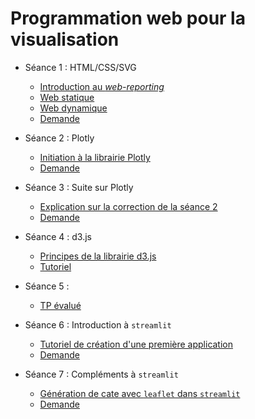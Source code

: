 # Programmation web pour la visualisation

- Séance 1 : HTML/CSS/SVG
    - [Introduction au *web-reporting*](https://docs.google.com/presentation/d/1zHX6rgDvJijZ7LCugtvW10zLUz7mWeJiwLX7d5pW0aM/pub?start=false&loop=false&delayms=3000)
    - [Web statique](https://docs.google.com/presentation/d/13rbJhSi3o7byfcwY2sfBwBIM0DU-9Y6JsRw62A6zecQ/pub?start=false&loop=false&delayms=3000)
    - [Web dynamique](https://docs.google.com/presentation/d/1LwQBBQFCHojEyFPNXsGEfMs7a9UvTJ1zm1VD7BHTIR8/pub?start=false&loop=false&delayms=3000)
    - [Demande](seance1-demande)
    
- Séance 2 : Plotly
    - [Initiation à la librairie Plotly](seance2-plotly)
    - [Demande](seance2-demande)

- Séance 3 : Suite sur Plotly
    - [Explication sur la correction de la séance 2](seance3-explication)
    - [Demande](seance3-demande)
    
- Séance 4 : d3.js
    - [Principes de la librairie d3.js](seance4-d3-slides)
    - [Tutoriel](seance4-d3-tutoriel)

- Séance 5 : 
    - [TP évalué](https://moodle.u-paris.fr/course/view.php?id=50365)
    
    
- Séance 6 : Introduction à `streamlit`
    - [Tutoriel de création d'une première application](seance6-streamlit-intro)
    - [Demande](seance6-demande)

- Séance 7 : Compléments à `streamlit`
    - [Génération de cate avec `leaflet` dans `streamlit`](seance7-leaflet)
    - [Demande](seance7-demande)
    
    